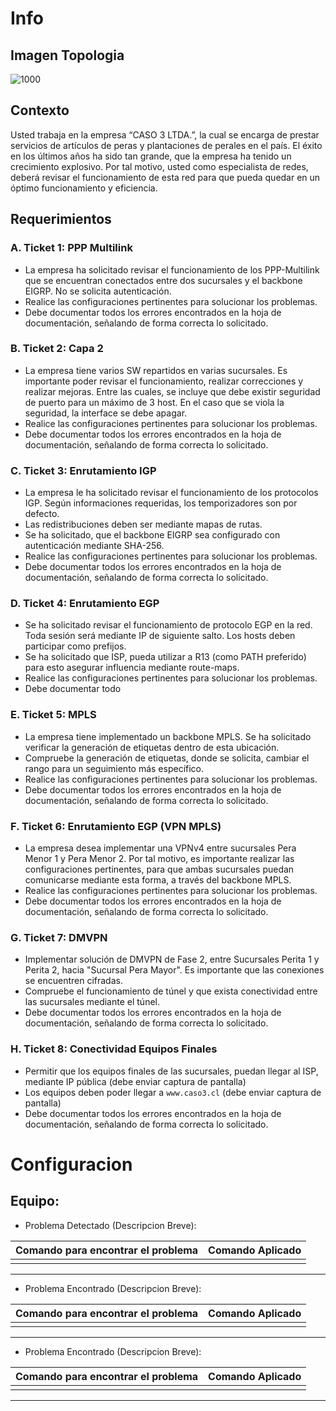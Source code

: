 # Info
## Imagen Topologia
![1000](https://slink.proxylivy.work/image/c465592e-6871-425b-b80c-b59c345452e8.png)
## Contexto
Usted trabaja en la empresa “CASO 3 LTDA.”, la cual se encarga de prestar servicios de artículos de peras y plantaciones de perales en el país. El éxito en los últimos años ha sido tan grande, que la empresa ha tenido un crecimiento explosivo. Por tal motivo, usted como especialista de redes, deberá revisar el funcionamiento de esta red para que pueda quedar en un óptimo funcionamiento y eficiencia.
## Requerimientos
### A. Ticket 1: PPP Multilink
- La empresa ha solicitado revisar el funcionamiento de los PPP-Multilink que se encuentran conectados entre dos sucursales y el backbone EIGRP. No se solicita autenticación.
- Realice las configuraciones pertinentes para solucionar los problemas.
- Debe documentar todos los errores encontrados en la hoja de documentación, señalando de forma correcta lo solicitado.

### B. Ticket 2: Capa 2
- La empresa tiene varios SW repartidos en varias sucursales. Es importante poder revisar el funcionamiento, realizar correcciones y realizar mejoras. Entre las cuales, se incluye que debe existir seguridad de puerto para un máximo de 3 host. En el caso que se viola la seguridad, la interface se debe apagar.
- Realice las configuraciones pertinentes para solucionar los problemas.
- Debe documentar todos los errores encontrados en la hoja de documentación, señalando de forma correcta lo solicitado.

### C. Ticket 3: Enrutamiento IGP
- La empresa le ha solicitado revisar el funcionamiento de los protocolos IGP. Según informaciones requeridas, los temporizadores son por defecto.
- Las redistribuciones deben ser mediante mapas de rutas.
- Se ha solicitado, que el backbone EIGRP sea configurado con autenticación mediante SHA-256.
- Realice las configuraciones pertinentes para solucionar los problemas.
- Debe documentar todos los errores encontrados en la hoja de documentación, señalando de forma correcta lo solicitado.

### D. Ticket 4: Enrutamiento EGP
- Se ha solicitado revisar el funcionamiento de protocolo EGP en la red. Toda sesión será mediante IP de siguiente salto. Los hosts deben participar como prefijos.
- Se ha solicitado que ISP, pueda utilizar a R13 (como PATH preferido) para esto asegurar influencia mediante route-maps.
- Realice las configuraciones pertinentes para solucionar los problemas.
- Debe documentar todo

### E. Ticket 5: MPLS
- La empresa tiene implementado un backbone MPLS. Se ha solicitado verificar la generación de etiquetas dentro de esta ubicación.
- Compruebe la generación de etiquetas, donde se solicita, cambiar el rango para un seguimiento más específico.
- Realice las configuraciones pertinentes para solucionar los problemas.
- Debe documentar todos los errores encontrados en la hoja de documentación, señalando de forma correcta lo solicitado.

### F. Ticket 6: Enrutamiento EGP (VPN MPLS)
- La empresa desea implementar una VPNv4 entre sucursales Pera Menor 1 y Pera Menor 2. Por tal motivo, es importante realizar las configuraciones pertinentes, para que ambas sucursales puedan comunicarse mediante esta forma, a través del backbone MPLS.
- Realice las configuraciones pertinentes para solucionar los problemas.
- Debe documentar todos los errores encontrados en la hoja de documentación, señalando de forma correcta lo solicitado.

### G. Ticket 7: DMVPN
- Implementar solución de DMVPN de Fase 2, entre Sucursales Perita 1 y Perita 2, hacia "Sucursal Pera Mayor". Es importante que las conexiones se encuentren cifradas.
- Compruebe el funcionamiento de túnel y que exista conectividad entre las sucursales mediante el túnel.
- Debe documentar todos los errores encontrados en la hoja de documentación, señalando de forma correcta lo solicitado.


### H. Ticket 8: Conectividad Equipos Finales
- Permitir que los equipos finales de las sucursales, puedan llegar al ISP, mediante IP pública (debe enviar captura de pantalla)
- Los equipos deben poder llegar a `www.caso3.cl` (debe enviar captura de pantalla)
- Debe documentar todos los errores encontrados en la hoja de documentación, señalando de forma correcta lo solicitado.

# Configuracion
## Equipo: 

- Problema Detectado (Descripcion Breve): 

| Comando para encontrar el problema | Comando Aplicado |
| ---------------------------------- | ---------------- |
|                                    |                  |

---
- Problema Encontrado (Descripcion Breve): 

| Comando para encontrar el problema | Comando Aplicado |
| ---------------------------------- | ---------------- |
|                                    |                  |

---
- Problema Encontrado (Descripcion Breve): 

| Comando para encontrar el problema | Comando Aplicado |
| ---------------------------------- | ---------------- |
|                                    |                  |

---
